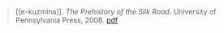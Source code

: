 > [[e-kuzmina]]. *The Prehistory of the Silk Road*. University of Pennsylvania Press, 2008. [pdf](a/e-kuzmina2008.pdf)